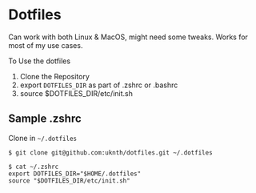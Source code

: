 # Dotfiles

Can work with both Linux & MacOS, might need some tweaks. Works for most of my use cases.



To Use the dotfiles

1. Clone the Repository
2. export `DOTFILES_DIR` as part of .zshrc or .bashrc
3. source $DOTFILES_DIR/etc/init.sh


## Sample .zshrc 

Clone in `~/.dotfiles`

```
$ git clone git@github.com:uknth/dotfiles.git ~/.dotfiles
```

```
$ cat ~/.zshrc
export DOTFILES_DIR="$HOME/.dotfiles"
source "$DOTFILES_DIR/etc/init.sh"
```



